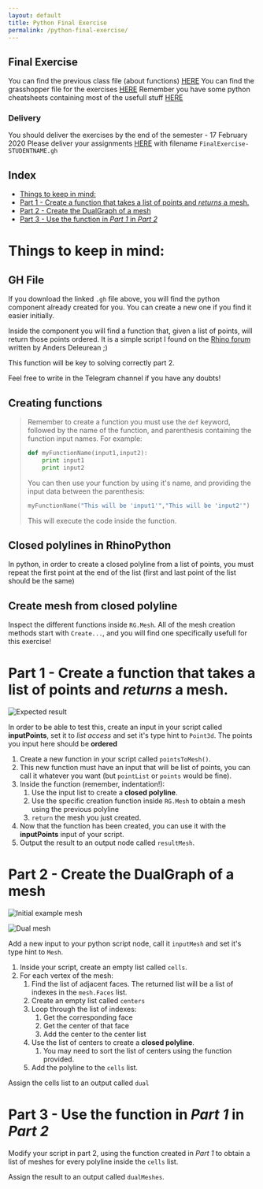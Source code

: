 ```yaml
---
layout: default
title: Python Final Exercise
permalink: /python-final-exercise/
---
```


## Final Exercise

You can find the previous class file (about functions) [HERE](https://drive.google.com/file/d/1HMUQeh4eQkgMui2GqWc_d-0sG9lg-gtY/view?usp=sharing)
You can find the grasshopper file for the exercises [HERE](https://drive.google.com/open?id=1-HjKOpI9gnEjxnKC_e0Sw8iqvFAJRGEO)
Remember you have some python cheatsheets containing most of the usefull stuff [HERE](https://drive.google.com/file/d/1kIzAA1Ln2IqHT0VENobCnyE7-ikAMjEO/view)

### Delivery

You should deliver the exercises by the end of the semester - 17 February 2020
Please deliver your assignments [HERE](https://drive.google.com/drive/folders/15YDnDN75bl3CAz4Slo5hx7I_1YmA0aZf?usp=sharing) with filename `FinalExercise-STUDENTNAME.gh`

## Index

- [Things to keep in mind:](#things-to-keep-in-mind)
- [Part 1 - Create a function that takes a list of points and _returns_ a mesh.](#part-1---create-a-function-that-takes-a-list-of-points-and-returns-a-mesh)
- [Part 2 - Create the DualGraph of a mesh](#part-2---create-the-dualgraph-of-a-mesh)
- [Part 3 - Use the function in _Part 1_ in _Part 2_](#part-3---use-the-function-in-part-1-in-part-2)

# Things to keep in mind:

## GH File

If you download the linked `.gh` file above, you will find the python component already created for you. You can create a new one if you find it easier initially.

Inside the component you will find a function that, given a list of points, will return those points ordered. It is a simple script I found on the [Rhino forum](https://discourse.mcneel.com/t/shortest-polyline-between-points/73235/12) written by Anders Deleurean ;)

This function will be key to solving correctly part 2.

Feel free to write in the Telegram channel if you have any doubts!

## Creating functions

> Remember to create a function you must use the `def` keyword, followed by the name of the function, and parenthesis containing the function input names. For example:
>
> ```python
> def myFunctionName(input1,input2):
>     print input1
>     print input2
> ```
>
> You can then use your function by using it's name, and providing the input data between the parenthesis:
>
> ```python
> myFunctionName("This will be 'input1'","This will be 'input2'")
> ```
>
> This will execute the code inside the function.

## Closed polylines in RhinoPython

In python, in order to create a closed polyline from a list of points, you must repeat the first point at the end of the list (first and last point of the list should be the same)

## Create mesh from closed polyline

Inspect the different functions inside `RG.Mesh`. All of the mesh creation methods start with `Create...`, and you will find one specifically usefull for this exercise!

# Part 1 - Create a function that takes a list of points and _returns_ a mesh.

![Expected result](assets/img/final-exercise/pointsToMeshFunction.png)

In order to be able to test this, create an input in your script called **inputPoints**, set it to _list access_ and set it's type hint to `Point3d`. The points you input here should be **ordered**

1. Create a new function in your script called `pointsToMesh()`.
2. This new function must have an input that will be list of points, you can call it whatever you want (but `pointList` or `points` would be fine).
3. Inside the function (remember, indentation!):
   1. Use the input list to create a **closed polyline**.
   2. Use the specific creation function inside `RG.Mesh` to obtain a mesh using the previous polyline
   3. `return` the mesh you just created.
4. Now that the function has been created, you can use it with the **inputPoints** input of your script.
5. Output the result to an output node called `resultMesh`.

# Part 2 - Create the DualGraph of a mesh

![Initial example mesh](assets/img/final-exercise/initialMesh.png)

![Dual mesh](assets/img/final-exercise/dualMesh.png)

Add a new input to your python script node, call it `inputMesh` and set it's type hint to `Mesh`.

1. Inside your script, create an empty list called `cells`.
2. For each vertex of the mesh:
   1. Find the list of adjacent faces. The returned list will be a list of indexes in the `mesh.Faces` list.
   2. Create an empty list called `centers`
   3. Loop through the list of indexes:
      1. Get the corresponding face
      2. Get the center of that face
      3. Add the center to the center list
   4. Use the list of centers to create a **closed polyline**.
      1. You may need to sort the list of centers using the function provided.
   5. Add the polyline to the `cells` list.

Assign the cells list to an output called `dual`

# Part 3 - Use the function in _Part 1_ in _Part 2_

Modify your script in part 2, using the function created in _Part 1_ to obtain a list of meshes for every polyline inside the `cells` list.

Assign the result to an output called `dualMeshes`.
